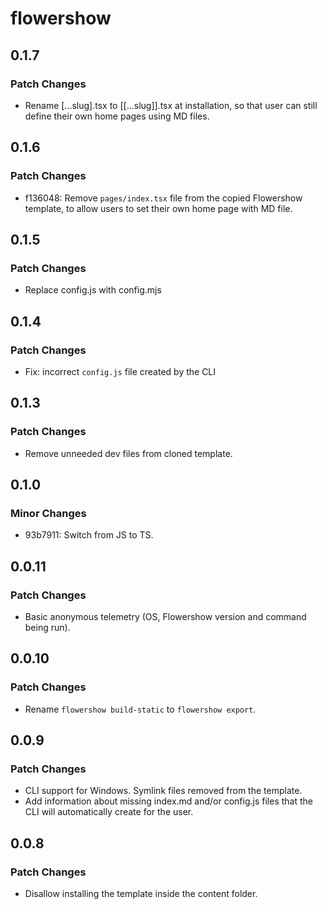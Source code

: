 # flowershow

## 0.1.7

### Patch Changes

- Rename [...slug].tsx to [[...slug]].tsx at installation, so that user can still define their own home pages using MD files.

## 0.1.6

### Patch Changes

- f136048: Remove `pages/index.tsx` file from the copied Flowershow template, to allow users to set their own home page with MD file.

## 0.1.5

### Patch Changes

- Replace config.js with config.mjs

## 0.1.4

### Patch Changes

- Fix: incorrect `config.js` file created by the CLI

## 0.1.3

### Patch Changes

- Remove unneeded dev files from cloned template.

## 0.1.0

### Minor Changes

- 93b7911: Switch from JS to TS.

## 0.0.11

### Patch Changes

- Basic anonymous telemetry (OS, Flowershow version and command being run).

## 0.0.10

### Patch Changes

- Rename `flowershow build-static` to `flowershow export`.

## 0.0.9

### Patch Changes

- CLI support for Windows. Symlink files removed from the template.
- Add information about missing index.md and/or config.js files that the CLI will automatically create for the user.

## 0.0.8

### Patch Changes

- Disallow installing the template inside the content folder.
